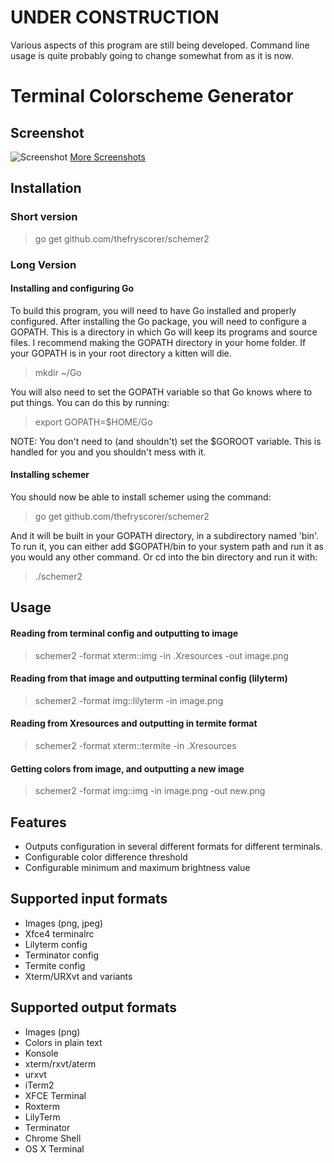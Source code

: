 # UNDER CONSTRUCTION

Various aspects of this program are still being developed. Command line usage is quite probably going to change somewhat from as it is now. 

Terminal Colorscheme Generator
==============================

## Screenshot 
![Screenshot](http://i.imgur.com/63R70Iz.png)
[More Screenshots](http://imgur.com/a/Kz9Av)

## Installation 

### Short version

> go get github.com/thefryscorer/schemer2

### Long Version

#### Installing and configuring Go
To build this program, you will need to have Go installed and properly configured. After installing the Go package, you will need to configure a GOPATH. This is a directory in which Go will keep its programs and source files. I recommend making the GOPATH directory in your home folder. If your GOPATH is in your root directory a kitten will die. 

> mkdir ~/Go

You will also need to set the GOPATH variable so that Go knows where to put things. You can do this by running:

> export GOPATH=$HOME/Go

NOTE: You don't need to (and shouldn't) set the $GOROOT variable. This is handled for you and you shouldn't mess with it.

#### Installing schemer
You should now be able to install schemer using the command:

> go get github.com/thefryscorer/schemer2

And it will be built in your GOPATH directory, in a subdirectory named 'bin'. To run it, you can either add $GOPATH/bin to your system path and run it as you would any other command. Or cd into the bin directory and run it with:

> ./schemer2

## Usage 

#### Reading from terminal config and outputting to image
> schemer2 -format xterm::img -in .Xresources -out image.png

#### Reading from that image and outputting terminal config (lilyterm)
> schemer2 -format img::lilyterm -in image.png

#### Reading from Xresources and outputting in termite format
> schemer2 -format xterm::termite -in .Xresources

#### Getting colors from image, and outputting a new image
> schemer2 -format img::img -in image.png -out new.png


## Features 

- Outputs configuration in several different formats for different terminals.
- Configurable color difference threshold
- Configurable minimum and maximum brightness value

## Supported input formats

- Images (png, jpeg)
- Xfce4 terminalrc
- Lilyterm config
- Terminator config
- Termite config
- Xterm/URXvt and variants

## Supported output formats

- Images (png)
- Colors in plain text
- Konsole
- xterm/rxvt/aterm
- urxvt
- iTerm2
- XFCE Terminal
- Roxterm
- LilyTerm
- Terminator
- Chrome Shell
- OS X Terminal
